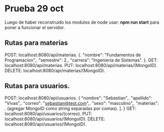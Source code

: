 # Prueba 29 oct

Luego de haber reconstruido los modulos de node usar: **npm run start** para poner a funcionar el servidor.

## Rutas para materias

POST: localhost:8080/api/materias.
  {.
      "nombre": "Fundamentos de Programacion",.
      "semestre": 2,.
      "carrera": "Ingenieria de Sistemas".
  }.
GET: localhost:8080/api/materias.
PUT: localhost:8080/api/materias/(MongoID).
DELETE: localhost:8080/api/materias/(MongoID).

## Rutas para usuarios.

POST: localhost:8080/api/usuarios.
{
    "nombre": "Sebastian",.
    "apellido": "Vivas",.
    "correo": "sebastian@test.com",.
    "sexo": "masculino",.
    "materias": .
        (agregar MongoID como string separadas por comas).
    ].
}
GET: localhost:8080/api/usuarios/(correo).
PUT: localhost:8080/api/usuarios/(MongoID).
DELETE: localhost:8080/api/usuarios/(MongoID).
